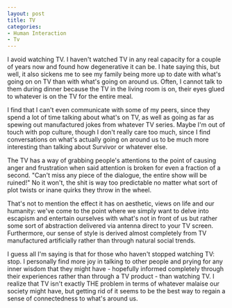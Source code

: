 ```yaml
--- 
layout: post
title: TV
categories:
- Human Interaction
- Tv
---
```

I avoid watching TV.  I haven't watched TV in any real capacity for a couple of years now and found how degenerative it can be.  I hate saying this, but well, it also sickens me to see my family being more up to date with what's going on on TV than with what's going on around us.  Often, I cannot talk to them during dinner because the TV in the living room is on, their eyes glued to whatever is on the TV for the entire meal.

I find that I can't even communicate with some of my peers, since they spend a lot of time talking about what's on TV, as well as going as far as spewing out manufactured jokes from whatever TV series.  Maybe I'm out of touch with pop culture, though I don't really care too much, since I find conversations on what's actually going on around us to be much more interesting than talking about Survivor or whatever else.

The TV has a way of grabbing people's attentions to the point of causing anger and frustration when said attention is broken for even a fraction of a second.  "Can't miss any piece of the dialogue, the entire show will be ruined!"  No it won't, the shit is way too predictable no matter what sort of plot twists or inane quirks they throw in the wheel.

That's not to mention the effect it has on aesthetic, views on life and our humanity: we've come to the point where we simply want to delve into escapism and entertain ourselves with what's not in front of us but rather some sort of abstraction delivered via antenna direct to your TV screen.  Furthermore, our sense of style is derived almost completely from TV manufactured artificially rather than through natural social trends.

I guess all I'm saying is that for those who haven't stopped watching TV: stop.  I personally find more joy in talking to other people and prying for any inner wisdom that they might have - hopefully informed completely through their experiences rather than through a TV product - than watching TV.  I realize that TV isn't exactly THE problem in terms of whatever malaise our society might have, but getting rid of it seems to be the best way to regain a sense of connectedness to what's around us.
